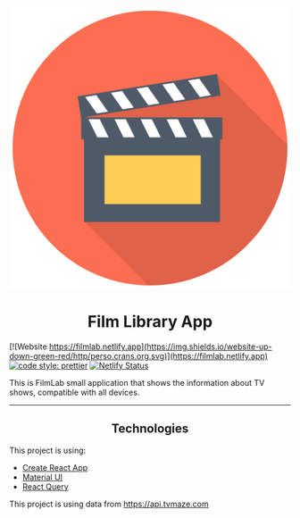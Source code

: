 <div align="center">
  <img src="./public/movie.jpeg"></img>
</div>

<h1 align="center">Film Library App</h1>

[![Website https://filmlab.netlify.app](https://img.shields.io/website-up-down-green-red/http/perso.crans.org.svg)](https://filmlab.netlify.app)
[![code style: prettier](https://img.shields.io/badge/code_style-prettier-ff69b4.svg?style=flat-square)](https://github.com/prettier/prettier)
[![Netlify Status](https://api.netlify.com/api/v1/badges/9c9502b1-f28e-40aa-a89d-6596756904bc/deploy-status)](https://app.netlify.com/sites/filmlab/deploys)

This is FilmLab small application that shows the information about TV shows, compatible with all devices.

---

<h2 align="center">Technologies</h2>

This project is using:

- [Create React App](https://create-react-app.dev/)
- [Material UI](https://mui.com/)
- [React Query](https://react-query.tanstack.com/)

This project is using data from https://api.tvmaze.com
